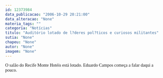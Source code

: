 ```yaml
---
id: 12373984
data_publicacao: "2006-10-29 20:21:00"
data_alteracao: "None"
materia_tags: ""
categoria: "Notícias"
titulo: "Auditório lotado de l?deres pol?ticos e curiosos militantes"
sutia: "None"
chapeu: "None"
autor: "None"
imagem: "None"
---
```

<p><FONT face=Verdana>O salão do Recife Monte Hotéis está lotado. Eduardo Campos começa a falar daqui a pouco.</FONT> </p>
